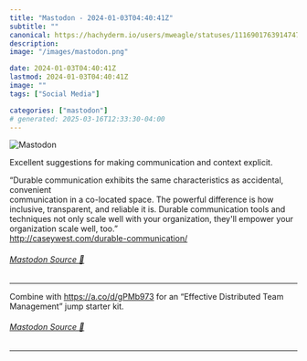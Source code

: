 ```yaml
---
title: "Mastodon - 2024-01-03T04:40:41Z"
subtitle: ""
canonical: https://hachyderm.io/users/mweagle/statuses/111690176391474783
description:
image: "/images/mastodon.png"

date: 2024-01-03T04:40:41Z
lastmod: 2024-01-03T04:40:41Z
image: ""
tags: ["Social Media"]

categories: ["mastodon"]
# generated: 2025-03-16T12:33:30-04:00
---
```

![Mastodon](/images/mastodon.png)

<p>Excellent suggestions for making communication and context explicit. </p><p>“Durable communication exhibits the same characteristics as accidental, convenient <br />communication in a co-located space. The powerful difference is how inclusive, transparent, and reliable it is. Durable communication tools and techniques not only scale well with your organization, they&#39;ll empower your organization scale well, too.”<br /><a href="http://caseywest.com/durable-communication/" target="_blank" rel="nofollow noopener noreferrer" translate="no"><span class="invisible">http://</span><span class="ellipsis">caseywest.com/durable-communic</span><span class="invisible">ation/</span></a></p>


###### [Mastodon Source 🐘](https://hachyderm.io/@mweagle/111690176391474783)

___

<p>Combine with <a href="https://a.co/d/gPMb973" target="_blank" rel="nofollow noopener noreferrer" translate="no"><span class="invisible">https://</span><span class="">a.co/d/gPMb973</span><span class="invisible"></span></a> for an “Effective Distributed Team Management” jump starter kit.</p>


###### [Mastodon Source 🐘](https://hachyderm.io/@mweagle/111690191938243669)

___
